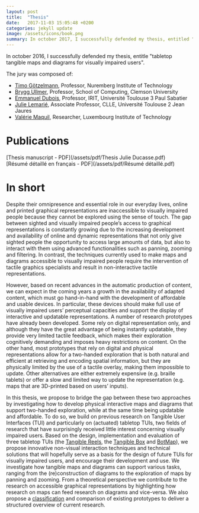 ```yaml
---
layout: post
title:  "Thesis"
date:   2017-11-03 15:05:48 +0200
categories: jekyll update
image: /assets/icons/book.png
summary: In october 2017, I successfully defended my thesis, entitled "tabletop tangible maps and diagrams for visually impaired users".
---
```

In october 2016, I successfully defended my thesis, entitle "tabletop tangible maps and diagrams for visually impaired users".  

The jury was composed of:
- [Timo Götzelmann](http://www.in.th-nuernberg.de/professors/Goetzelmann/index.html), Professor, Nuremberg Institute of Technology
- [Brygg Ullmer](https://www.lsu.edu/eng/cse/people/faculty/ullmer.php), Professor, School of Computing, Clemson University
- [Emmanuel Dubois](https://www.irit.fr/~Emmanuel.Dubois/), Professor, IRIT, Université Toulouse 3 Paul Sabatier
- [Julie Lemarié](http://www.univ-tlse2.fr/julie-lemarie-26546.kjsp), Associate Professor, CLLE, Université Toulouse 2 Jean Jaures
- [Valérie Maquil](http://valeriemaquil.eu), Researcher, Luxembourg Institute of Technology
  
# Publications 
[Thesis manuscript - PDF](/assets/pdf/Thesis Julie Ducasse.pdf)  
[Résumé détaillé en français - PDF](/assets/pdf/Résumé détaillé.pdf)

# In short
Despite their omnipresence and essential role in our everyday lives, online and printed graphical representations are inaccessible
to visually impaired people because they cannot be explored using the sense of touch. The gap between sighted and visually impaired people’s access 
to graphical representations is constantly growing due to the increasing development and availability of online and dynamic representations 
that not only give sighted people the opportunity to access large amounts of data, but also to interact with them using advanced functionalities 
such as panning, zooming and filtering. In contrast, the techniques currently used to make maps and diagrams accessible to visually impaired people 
require the intervention of tactile graphics specialists and result in non-interactive tactile representations.

However, based on recent advances in the automatic production of content, we can expect in the coming years a growth in the availability of adapted content, 
which must go hand-in-hand with the development of affordable and usable devices. In particular, these devices should make full use of visually impaired users’ 
perceptual capacities and support the display of interactive and updatable representations. A number of research prototypes have already been developed. 
Some rely on digital representation only, and although they have the great advantage of being instantly updatable, they provide very limited tactile feedback, 
which makes their exploration cognitively demanding and imposes heavy restrictions on content. On the other hand, most prototypes that rely on digital 
and physical representations allow for a two-handed exploration that is both natural and efficient at retrieving and encoding spatial information, but 
they are physically limited by the use of a tactile overlay, making them impossible to update. Other alternatives are either extremely expensive 
(e.g. braille tablets) or offer a slow and limited way to update the representation (e.g. maps that are 3D-printed based on users’ inputs).

In this thesis, we propose to bridge the gap between these two approaches by investigating how to develop physical interactive maps and diagrams 
that support two-handed exploration, while at the same time being updatable and affordable. To do so, we build on previous research on 
Tangible User Interfaces (TUI) and particularly on (actuated) tabletop TUIs, two fields of research that have surprisingly received 
little interest concerning visually impaired users. Based on the design, implementation and evaluation of three tabletop TUIs 
(the [Tangible Reels](https://julieducasse.github.io/jekyll/update/2016/07/14/Tangible-Reels.html), 
the [Tangible Box](https://julieducasse.github.io/jekyll/update/2017/08/02/Tangible-Box.html) and 
[BotMap](https://julieducasse.github.io/jekyll/update/2017/08/01/BotMap.html)), we propose innovative non-visual interaction techniques and technical solutions 
that will hopefully serve as a basis for the design of future TUIs for visually impaired users, and encourage their development and use. 
We investigate how tangible maps and diagrams can support various tasks, ranging from the (re)construction of diagrams to the exploration 
of maps by panning and zooming. From a theoretical perspective we contribute to the research on accessible graphical representations by 
highlighting how research on maps can feed research on diagrams and vice-versa. We also propose a [classification](https://julieducasse.github.io/jekyll/update/2016/08/14/Classification-&-Literature-review.html)
 and comparison of existing prototypes to deliver a structured overview of current research.